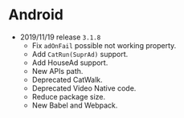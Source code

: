 # Android
- 2019/11/19 release `3.1.8`
    - Fix `adOnFail` possible not working property.
    - Add `CatRun(SuprAd)` support.
    - Add HouseAd support.
    - New APIs path.
    - Deprecated CatWalk.
    - Deprecated Video Native code.
    - Reduce package size.
    - New Babel and Webpack.


